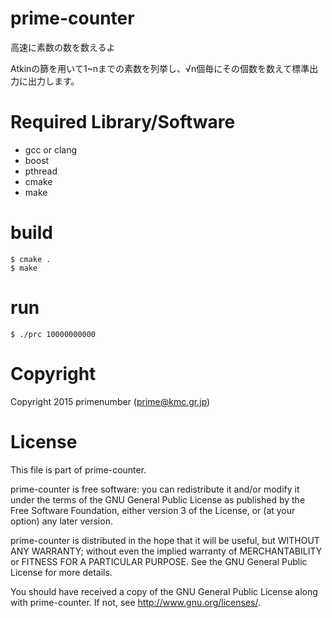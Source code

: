 prime-counter
====

高速に素数の数を数えるよ

Atkinの篩を用いて1~nまでの素数を列挙し、√n個毎にその個数を数えて標準出力に出力します。

# Required Library/Software

- gcc or clang
- boost
- pthread
- cmake
- make

# build

```
$ cmake .
$ make
```

# run

    $ ./prc 10000000000

# Copyright

Copyright 2015 primenumber (prime@kmc.gr.jp)

# License

This file is part of prime-counter.

prime-counter is free software: you can redistribute it and/or modify
it under the terms of the GNU General Public License as published by
the Free Software Foundation, either version 3 of the License, or
(at your option) any later version.

prime-counter is distributed in the hope that it will be useful,
but WITHOUT ANY WARRANTY; without even the implied warranty of
MERCHANTABILITY or FITNESS FOR A PARTICULAR PURPOSE.  See the
GNU General Public License for more details.

You should have received a copy of the GNU General Public License
along with prime-counter.  If not, see <http://www.gnu.org/licenses/>.
